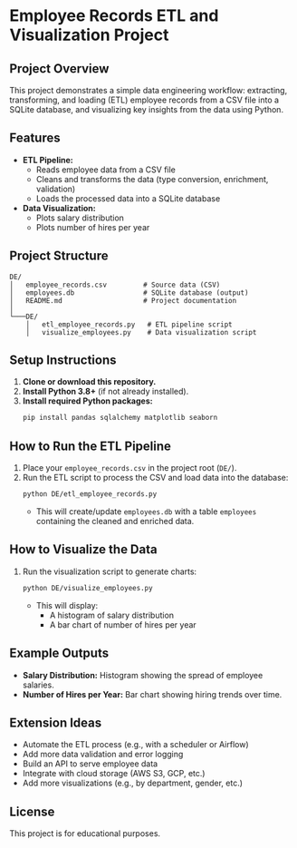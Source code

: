 # Employee Records ETL and Visualization Project

## Project Overview
This project demonstrates a simple data engineering workflow: extracting, transforming, and loading (ETL) employee records from a CSV file into a SQLite database, and visualizing key insights from the data using Python.

## Features
- **ETL Pipeline:**
  - Reads employee data from a CSV file
  - Cleans and transforms the data (type conversion, enrichment, validation)
  - Loads the processed data into a SQLite database
- **Data Visualization:**
  - Plots salary distribution
  - Plots number of hires per year

## Project Structure
```
DE/
│   employee_records.csv         # Source data (CSV)
│   employees.db                 # SQLite database (output)
│   README.md                    # Project documentation
│
└───DE/
    │   etl_employee_records.py   # ETL pipeline script
    │   visualize_employees.py    # Data visualization script
```

## Setup Instructions
1. **Clone or download this repository.**
2. **Install Python 3.8+** (if not already installed).
3. **Install required Python packages:**
   ```sh
   pip install pandas sqlalchemy matplotlib seaborn
   ```

## How to Run the ETL Pipeline
1. Place your `employee_records.csv` in the project root (`DE/`).
2. Run the ETL script to process the CSV and load data into the database:
   ```sh
   python DE/etl_employee_records.py
   ```
   - This will create/update `employees.db` with a table `employees` containing the cleaned and enriched data.

## How to Visualize the Data
1. Run the visualization script to generate charts:
   ```sh
   python DE/visualize_employees.py
   ```
   - This will display:
     - A histogram of salary distribution
     - A bar chart of number of hires per year

## Example Outputs
- **Salary Distribution:** Histogram showing the spread of employee salaries.
- **Number of Hires per Year:** Bar chart showing hiring trends over time.

## Extension Ideas
- Automate the ETL process (e.g., with a scheduler or Airflow)
- Add more data validation and error logging
- Build an API to serve employee data
- Integrate with cloud storage (AWS S3, GCP, etc.)
- Add more visualizations (e.g., by department, gender, etc.)

## License
This project is for educational purposes. 